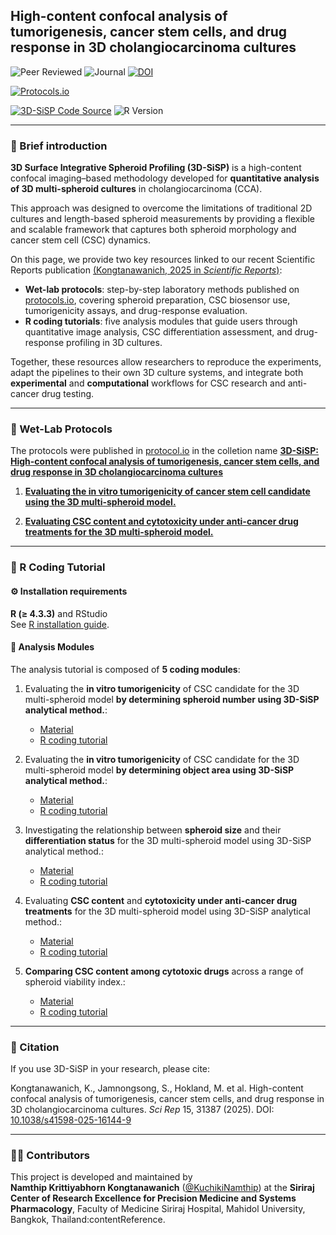 ## High-content confocal analysis of tumorigenesis, cancer stem cells, and drug response in 3D cholangiocarcinoma cultures

<!-- ✅ Research Highlights -->
![Peer Reviewed](https://img.shields.io/badge/Peer--reviewed-✔-brightgreen?style=for-the-badge&logo=academia)
![Journal](https://img.shields.io/badge/Scientific%20Reports-Nature%20Portfolio-blueviolet?style=for-the-badge&logo=nature)
[![DOI](https://img.shields.io/badge/DOI-10.1038%2Fs41598--025--16144--9-orange?style=for-the-badge&logo=doi)](https://doi.org/10.1038/s41598-025-16144-9)  

<!-- 📑 Protocols -->
[![Protocols.io](https://img.shields.io/badge/Protocols.io-Available-ff69b4?style=for-the-badge&logo=protocols.io)](https://www.protocols.io/private/ECE27AC5049811EFBE540A58A9FEAC02)  

<!-- 💻 Versions + Code -->
[![3D-SiSP Code Source](https://img.shields.io/badge/GitHub-3D--SiSP%20R%20Code%20Tutorial-lightgrey?style=social&logo=github)](https://kuchikinamthip.github.io/projects/3D-SiSP)
![R Version](https://img.shields.io/badge/R-4.3.3-276DC3?style=flat&logo=r)

---

### 📖 Brief introduction

**3D Surface Integrative Spheroid Profiling (3D-SiSP)** is a high-content confocal imaging–based methodology developed for **quantitative analysis of 3D multi-spheroid cultures** in cholangiocarcinoma (CCA). 

This approach was designed to overcome the limitations of traditional 2D cultures and length-based spheroid measurements by providing a flexible and scalable framework that captures both spheroid morphology and cancer stem cell (CSC) dynamics.  

On this page, we provide two key resources linked to our recent Scientific Reports publication [(Kongtanawanich, 2025 in *Scientific Reports*)](https://doi.org/10.1038/s41598-025-16144-9):  

- **Wet-lab protocols**: step-by-step laboratory methods published on [protocols.io](https://www.protocols.io/), covering spheroid preparation, CSC biosensor use, tumorigenicity assays, and drug-response evaluation.  
- **R coding tutorials**: five analysis modules that guide users through quantitative image analysis, CSC differentiation assessment, and drug-response profiling in 3D cultures.  

Together, these resources allow researchers to reproduce the experiments, adapt the pipelines to their own 3D culture systems, and integrate both **experimental** and **computational** workflows for CSC research and anti-cancer drug testing.

---

### 🧪 Wet-Lab Protocols
The protocols were published in [protocol.io](https://www.protocols.io/) in the colletion name [**3D-SiSP: High-content confocal analysis of tumorigenesis, cancer stem cells, and drug response in 3D cholangiocarcinoma cultures**](https://www.protocols.io/private/ECE27AC5049811EFBE540A58A9FEAC02)

1. [**Evaluating the in vitro tumorigenicity of cancer stem cell candidate using the 3D multi-spheroid model.**](https://www.protocols.io/private/94571B42046A11EFBE540A58A9FEAC02)

2. [**Evaluating CSC content and cytotoxicity under anti-cancer drug treatments for the 3D multi-spheroid model.**](https://www.protocols.io/private/CED0FA6187C711F0B2120A58A9FEAC02)

---

### 🚀 R Coding Tutorial
#### ⚙️ Installation requirements
   **R (≥ 4.3.3)** and RStudio  
   See [R installation guide](https://rstudio-education.github.io/hopr/starting.html).

#### 🔬 Analysis Modules
The analysis tutorial is composed of **5 coding modules**:  

1. Evaluating the **in vitro tumorigenicity** of CSC candidate for the 3D multi-spheroid model **by determining spheroid number using 3D-SiSP analytical method.**: 
   - [Material](https://github.com/KuchikiNamthip/3D-SiSP/tree/main/1-2_InVitroTumorigenesis/input) 
   - [R coding tutorial](https://kuchikinamthip.github.io/3D-SiSP/1-2_InVitroTumorigenesis/1_NoSphere/script/1_Tumorigenic_SpheroidNo_WtCutOff-SISP.html) 
   
2. Evaluating the **in vitro tumorigenicity** of CSC candidate for the 3D multi-spheroid model **by determining object area using 3D-SiSP analytical method.**: 
   - [Material](https://github.com/KuchikiNamthip/3D-SiSP/tree/main/1-2_InVitroTumorigenesis/input) 
   - [R coding tutorial](https://kuchikinamthip.github.io/3D-SiSP/1-2_InVitroTumorigenesis/2_ObjectValue/script/2_Tumorigenic_ObjArea_NoCutOff-SISP.html)  

3. Investigating the relationship between **spheroid size** and their **differentiation status** for the 3D multi-spheroid model using 3D-SiSP analytical method.: 
   - [Material](https://github.com/KuchikiNamthip/3D-SiSP/tree/main/3_Differentiation_Spheroid/input) 
   - [R coding tutorial](https://kuchikinamthip.github.io/3D-SiSP/3_Differentiation_Spheroid/script/3_DiffSpheroid_Size-SISP.html)
   
4. Evaluating **CSC content** and **cytotoxicity under anti-cancer drug treatments** for the 3D multi-spheroid model using 3D-SiSP analytical method.: 
   - [Material](https://github.com/KuchikiNamthip/3D-SiSP/tree/main/4_Cytotoxicity_DoubleYaxis/input) 
   - [R coding tutorial](hhttps://kuchikinamthip.github.io/3D-SiSP/4_Cytotoxicity_DoubleYaxis/script/4_CytotoxicEvaluate_DetailExplain_A_ForPublish-SISP.html)
   
5. **Comparing CSC content among cytotoxic drugs** across a range of spheroid viability index.: 
   - [Material](https://github.com/KuchikiNamthip/3D-SiSP/tree/main/5_CompareCSCcontent_amongDrugs/input) 
   - [R coding tutorial](https://kuchikinamthip.github.io/3D-SiSP/5_CompareCSCcontent_amongDrugs/script/5_3D_AUCofCSCcontent_Trapizoid_ForPublish-SISP.html) 

---
### 🧮 Citation

If you use 3D-SiSP in your research, please cite:

Kongtanawanich, K., Jamnongsong, S., Hokland, M. et al. High-content confocal analysis of tumorigenesis, cancer stem cells, and drug response in 3D cholangiocarcinoma cultures. *Sci Rep* 15, 31387 (2025). DOI: [10.1038/s41598-025-16144-9](https://doi.org/10.1038/s41598-025-16144-9)

---

### 👩‍🔬 Contributors
This project is developed and maintained by  
**Namthip Krittiyabhorn Kongtanawanich** ([@KuchikiNamthip](https://kuchikinamthip.github.io/)) at the **Siriraj Center of Research Excellence for Precision Medicine and Systems Pharmacology**, Faculty of Medicine Siriraj Hospital, Mahidol University, Bangkok, Thailand:contentReference.